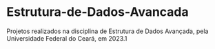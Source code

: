 # Estrutura-de-Dados-Avancada
Projetos realizados na disciplina de Estrutura de Dados Avançada, pela Universidade Federal do Ceará, em 2023.1

